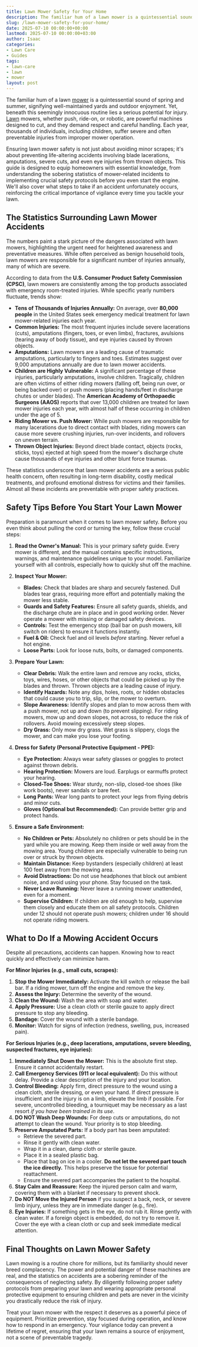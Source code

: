 ```yaml
---
title: Lawn Mower Safety for Your Home
description: The familiar hum of a lawn mower is a quintessential sound of spring and summer, signifying well-maintained yards and outdoor enjoyment.
slug: /lawn-mower-safety-for-your-home/
date: 2025-07-10 00:00:00+00:00
lastmod: 2025-07-10 00:00:00+03:00
author: Isaac
categories:
- Lawn Care
- Guides
tags:
- lawn-care
- lawn
- mower
layout: post
---
```

The familiar hum of a lawn [mower](https://pestpolicy.com/problem-with-lawn-mower-engine-running-rough/) is a quintessential sound of spring and summer, signifying well-maintained yards and outdoor enjoyment. Yet, beneath this seemingly innocuous routine lies a serious potential for injury. [Lawn](https://pestpolicy.com/10-essential-lawn-and-garden-tools-for-fall/) mowers, whether push, ride-on, or robotic, are powerful machines designed to cut, and they demand respect and careful handling. Each year, thousands of individuals, including children, suffer severe and often preventable injuries from improper mower operation.

Ensuring lawn mower safety is not just about avoiding minor scrapes; it's about preventing life-altering accidents involving blade lacerations, amputations, severe cuts, and even eye injuries from thrown objects. This guide is designed to equip homeowners with essential knowledge, from understanding the sobering statistics of mower-related incidents to implementing crucial safety protocols before you even start the engine. We'll also cover what steps to take if an accident unfortunately occurs, reinforcing the critical importance of vigilance every time you tackle your lawn.

## The Statistics Surrounding Lawn Mower Accidents

The numbers paint a stark picture of the dangers associated with lawn mowers, highlighting the urgent need for heightened awareness and preventative measures. While often perceived as benign household tools, lawn mowers are responsible for a significant number of injuries annually, many of which are severe.

According to data from the **U.S. Consumer Product Safety Commission (CPSC)**, lawn mowers are consistently among the top products associated with emergency room-treated injuries. While specific yearly numbers fluctuate, trends show:

* **Tens of Thousands of Injuries Annually:** On average, over **80,000 people** in the United States seek emergency medical treatment for lawn mower-related injuries each year.
* **Common Injuries:** The most frequent injuries include severe lacerations (cuts), amputations (fingers, toes, or even limbs), fractures, avulsions (tearing away of body tissue), and eye injuries caused by thrown objects.
* **Amputations:** Lawn mowers are a leading cause of traumatic amputations, particularly to fingers and toes. Estimates suggest over 9,000 amputations annually are due to lawn mower accidents.
* **Children are Highly Vulnerable:** A significant percentage of these injuries, particularly amputations, involve children. Tragically, children are often victims of either riding mowers (falling off, being run over, or being backed over) or push mowers (placing hands/feet in discharge chutes or under blades). The **American Academy of Orthopaedic Surgeons (AAOS)** reports that over 13,000 children are treated for lawn mower injuries each year, with almost half of these occurring in children under the age of 5.
* **Riding Mower vs. Push Mower:** While push mowers are responsible for many lacerations due to direct contact with blades, riding mowers can cause more severe crushing injuries, run-over incidents, and rollovers on uneven terrain.
* **Thrown Object Injuries:** Beyond direct blade contact, objects (rocks, sticks, toys) ejected at high speed from the mower's discharge chute cause thousands of eye injuries and other blunt force traumas.

These statistics underscore that lawn mower accidents are a serious public health concern, often resulting in long-term disability, costly medical treatments, and profound emotional distress for victims and their families. Almost all these incidents are preventable with proper safety practices.

## Safety Tips Before You Start Your Lawn Mower

Preparation is paramount when it comes to lawn mower safety. Before you even think about pulling the cord or turning the key, follow these crucial steps:

1.  **Read the Owner's Manual:** This is your primary safety guide. Every mower is different, and the manual contains specific instructions, warnings, and maintenance guidelines unique to your model. Familiarize yourself with all controls, especially how to quickly shut off the machine.

2.  **Inspect Your Mower:**
    * **Blades:** Check that blades are sharp and securely fastened. Dull blades tear grass, requiring more effort and potentially making the mower less stable.
    * **Guards and Safety Features:** Ensure all safety guards, shields, and the discharge chute are in place and in good working order. Never operate a mower with missing or damaged safety devices.
    * **Controls:** Test the emergency stop (bail bar on push mowers, kill switch on riders) to ensure it functions instantly.
    * **Fuel & Oil:** Check fuel and oil levels *before* starting. Never refuel a hot engine.
    * **Loose Parts:** Look for loose nuts, bolts, or damaged components.

3.  **Prepare Your Lawn:**
    * **Clear Debris:** Walk the entire lawn and remove any rocks, sticks, toys, wires, hoses, or other objects that could be picked up by the blades and thrown. Thrown objects are a leading cause of injury.
    * **Identify Hazards:** Note any dips, holes, roots, or hidden obstacles that could cause you to trip, slip, or the mower to overturn.
    * **Slope Awareness:** Identify slopes and plan to mow across them with a push mower, not up and down (to prevent slipping). For riding mowers, mow up and down slopes, not across, to reduce the risk of rollovers. Avoid mowing excessively steep slopes.
    * **Dry Grass:** Only mow dry grass. Wet grass is slippery, clogs the mower, and can make you lose your footing.

4.  **Dress for Safety (Personal Protective Equipment - PPE):**
    * **Eye Protection:** Always wear safety glasses or goggles to protect against thrown debris.
    * **Hearing Protection:** Mowers are loud. Earplugs or earmuffs protect your hearing.
    * **Closed-Toe Shoes:** Wear sturdy, non-slip, closed-toe shoes (like work boots), never sandals or bare feet.
    * **Long Pants:** Wear long pants to protect your legs from flying debris and minor cuts.
    * **Gloves (Optional but Recommended):** Can provide better grip and protect hands.

5.  **Ensure a Safe Environment:**
    * **No Children or Pets:** Absolutely no children or pets should be in the yard while you are mowing. Keep them inside or well away from the mowing area. Young children are especially vulnerable to being run over or struck by thrown objects.
    * **Maintain Distance:** Keep bystanders (especially children) at least 100 feet away from the mowing area.
    * **Avoid Distractions:** Do not use headphones that block out ambient noise, and avoid using your phone. Stay focused on the task.
    * **Never Leave Running:** Never leave a running mower unattended, even for a moment.
    * **Supervise Children:** If children are old enough to help, supervise them closely and educate them on all safety protocols. Children under 12 should not operate push mowers; children under 16 should not operate riding mowers.

## What to Do If a Mowing Accident Occurs

Despite all precautions, accidents can happen. Knowing how to react quickly and effectively can minimize harm.

**For Minor Injuries (e.g., small cuts, scrapes):**
1.  **Stop the Mower Immediately:** Activate the kill switch or release the bail bar. If a riding mower, turn off the engine and remove the key.
2.  **Assess the Injury:** Determine the severity of the wound.
3.  **Clean the Wound:** Wash the area with soap and water.
4.  **Apply Pressure:** Use a clean cloth or sterile gauze to apply direct pressure to stop any bleeding.
5.  **Bandage:** Cover the wound with a sterile bandage.
6.  **Monitor:** Watch for signs of infection (redness, swelling, pus, increased pain).

**For Serious Injuries (e.g., deep lacerations, amputations, severe bleeding, suspected fractures, eye injuries):**
1.  **Immediately Shut Down the Mower:** This is the absolute first step. Ensure it cannot accidentally restart.
2.  **Call Emergency Services (911 or local equivalent):** Do this without delay. Provide a clear description of the injury and your location.
3.  **Control Bleeding:** Apply firm, direct pressure to the wound using a clean cloth, sterile dressing, or even your hand. If direct pressure is insufficient and the injury is on a limb, elevate the limb if possible. For severe, uncontrolled bleeding, a tourniquet may be necessary as a last resort *if you have been trained in its use*.
4.  **DO NOT Wash Deep Wounds:** For deep cuts or amputations, do not attempt to clean the wound. Your priority is to stop bleeding.
5.  **Preserve Amputated Parts:** If a body part has been amputated:
    * Retrieve the severed part.
    * Rinse it gently with clean water.
    * Wrap it in a clean, damp cloth or sterile gauze.
    * Place it in a sealed plastic bag.
    * Place that bag on ice in a cooler. **Do not let the severed part touch the ice directly.** This helps preserve the tissue for potential reattachment.
    * Ensure the severed part accompanies the patient to the hospital.
6.  **Stay Calm and Reassure:** Keep the injured person calm and warm, covering them with a blanket if necessary to prevent shock.
7.  **Do NOT Move the Injured Person** if you suspect a back, neck, or severe limb injury, unless they are in immediate danger (e.g., fire).
8.  **Eye Injuries:** If something gets in the eye, do not rub it. Rinse gently with clean water. If a foreign object is embedded, do not try to remove it. Cover the eye with a clean cloth or cup and seek immediate medical attention.

## Final Thoughts on Lawn Mower Safety

Lawn mowing is a routine chore for millions, but its familiarity should never breed complacency. The power and potential danger of these machines are real, and the statistics on accidents are a sobering reminder of the consequences of neglecting safety. By diligently following proper safety protocols  from preparing your lawn and wearing appropriate personal protective equipment to ensuring children and pets are never in the vicinity  you drastically reduce the risk of injury.

Treat your lawn mower with the respect it deserves as a powerful piece of equipment. Prioritize prevention, stay focused during operation, and know how to respond in an emergency. Your vigilance today can prevent a lifetime of regret, ensuring that your lawn remains a source of enjoyment, not a scene of preventable tragedy.